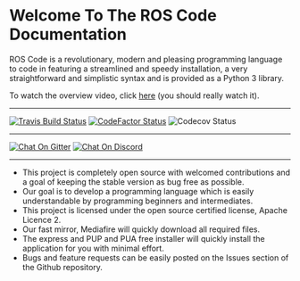 # Welcome To The ROS Code Documentation

ROS Code is a revolutionary, modern and pleasing programming language to code in featuring a streamlined and speedy installation, a  very straightforward and simplistic syntax and is provided as a Python 3 library.

To watch the overview video, click [here](https://www.youtube.com/watch?v=lPCTNKA8otA) (you should really watch it).

* * *

[![Travis Build Status](https://img.shields.io/travis/Richienb/ROS-Code.svg?longCache=true&style=for-the-badge)](https://travis-ci.org/Richienb/ROS-Code) [![CodeFactor Status](https://www.codefactor.io/repository/github/richienb/ros-code/badge?longCache=true&style=for-the-badge)](https://www.codefactor.io/repository/github/richienb/ros-code) ![Codecov Status](https://img.shields.io/codecov/c/github/Richienb/ROS-Code.svg?style=for-the-badge)

* * *

[![Chat On Gitter](https://img.shields.io/gitter/room/Richienb/ROS-Code.svg?style=for-the-badge)](https://gitter.im/ROS-Code) [![Chat On Discord](https://img.shields.io/discord/461977906156142601.svg?style=for-the-badge)](https://discordapp.com/invite/KevXkP7)

* * *

-   This project is completely open source with welcomed contributions and a goal of keeping the stable version as bug free as possible.
-   Our goal is to develop a programming language which is easily understandable by programming beginners and intermediates.
-   This project is licensed under the open source certified license, Apache Licence 2.
-   Our fast mirror, Mediafire will quickly download all required files.
-   The express and PUP and PUA free installer will quickly install the application for you with minimal effort.
-   Bugs and feature requests can be easily posted on the Issues section of the Github repository.
